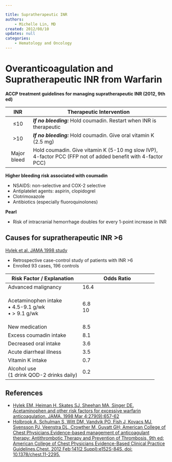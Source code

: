 ```yaml
---

title: Supratherapeutic INR
authors:
    - Michelle Lin, MD
created: 2012/08/10
updates: null
categories:
    - Hematology and Oncology
---
```


# Overanticoagulation and Supratherapeutic INR from Warfarin

**ACCP treatment guidelines for managing supratherapeutic INR (2012, 9th ed)**

|   **INR**   | **Therapeutic Intervention**                                                                                                                                                                                                                  |
| :---------: | --------------------------------------------------------------------------------------------------------------------------------------------------------------------------------------------------------------------------------------------- |
|     ≤10     | **_If no bleeding:_** Hold <span class="drug">coumadin</span>. Restart when INR is therapeutic                                                                                                                                                |
|     >10     | **_If no bleeding:_** Hold <span class="drug">coumadin</span>. Give oral <span class="drug">vitamin K</span> (2.5 mg)                                                                                                                         |
| Major bleed | Hold <span class="drug">coumadin</span>. Give <span class="drug">vitamin K</span> (5-10 mg slow IVP), 4-factor <span class="drug">PCC</span> (<span class="drug">FFP</span> not of added benefit with 4-factor <span class="drug">PCC</span>) |

**Higher bleeding risk associated with coumadin**

- NSAIDS: non-selective and COX-2 selective
- Antiplatelet agents: <span class="drug">aspirin</span>, <span class="drug">clopidogrel</span>
- <span class="drug">Clotrimoxazole</span>
- Antibiotics (especially <span class="drug">fluoroquinolones</span>)

**Pearl**

- Risk of intracranial hemorrhage doubles for every 1-point increase in INR

## Causes for supratherapeutic INR >6

[Hylek et al. JAMA 1998 study](https://www.ncbi.nlm.nih.gov/pubmed/9496982)

- Retrospective case-control study of patients with INR >6
- Enrolled 93 cases, 196 controls

<table>
<colgroup>
<col width="50%" />
<col width="50%" />
</colgroup>
<thead>
<tr class="header">
<th><strong>Risk Factor / Explanation</strong></th>
<th><strong>Odds Ratio</strong></th>
</tr>
</thead>
<tbody>
<tr class="odd">
<td>Advanced malignancy</td>
<td>16.4</td>
</tr>
<tr class="even">
<td><strong></strong>
<p><span class="drug">Acetaminophen intake</span><br/> • 4.5-9.1 g/wk<br />
• &gt; 9.1 g/wk</p></td>
<td>6.8<br />
10<br /></td>
</tr>
<tr class="odd">
<td>New medication</td>
<td>8.5</td>
</tr>
<tr class="even">
<td>Excess <span class="drug">coumadin</span> intake</td>
<td>8.1</td>
</tr>
<tr class="odd">
<td>Decreased oral intake</td>
<td>3.6</td>
</tr>
<tr class="even">
<td>Acute diarrheal illness</td>
<td>3.5</td>
</tr>
<tr class="odd">
<td>Vitamin K intake</td>
<td>0.7</td>
</tr>
<tr class="even">
<td>Alcohol use<br />
(1 drink QOD-2 drinks daily)</td>
<td>0.2</td>
</tr>
</tbody>
</table>

## References

- [Hylek EM, Heiman H, Skates SJ, Sheehan MA, Singer DE. Acetaminophen and other risk factors for excessive warfarin anticoagulation. JAMA. 1998 Mar 4;279(9):657-62](https://www.ncbi.nlm.nih.gov/pubmed/9496982)
- [Holbrook A, Schulman S, Witt DM, Vandvik PO, Fish J, Kovacs MJ, Svensson PJ, Veenstra DL, Crowther M, Guyatt GH; American College of Chest Physicians.Evidence-based management of anticoagulant therapy: Antithrombotic Therapy and Prevention of Thrombosis, 9th ed: American College of Chest Physicians Evidence-Based Clinical Practice Guidelines.Chest. 2012 Feb;141(2 Suppl):e152S-84S. doi: 10.1378/chest.11-2295.](https://www.ncbi.nlm.nih.gov/pubmed/22315259)
